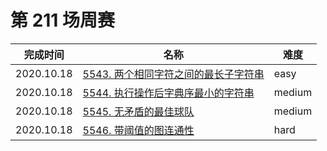 # 第 211 场周赛

**完成时间**|**名称**|**难度**
------------|--------|------------
2020.10.18|[5543. 两个相同字符之间的最长子字符串](./5543.%20两个相同字符之间的最长子字符串)|easy
2020.10.18|[5544. 执行操作后字典序最小的字符串](./5544.%20执行操作后字典序最小的字符串)|medium
2020.10.18|[5545. 无矛盾的最佳球队](./5545.%20无矛盾的最佳球队)|medium
2020.10.18|[5546. 带阈值的图连通性](./5546.%20带阈值的图连通性)|hard
